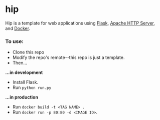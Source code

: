 # hip
Hip is a template for web applications using [Flask](http://flask.pocoo.org/), [Apache HTTP Server](http://httpd.apache.org/), and [Docker](https://www.docker.com/).

### To use:
- Clone this repo
- Modify the repo's remote--this repo is just a template.
- Then...

**...in development**

- Install Flask.
- Run `python run.py`

**...in production**

- Run `docker build -t <TAG NAME> .`
- Run `docker run -p 80:80 -d <IMAGE ID>`.
